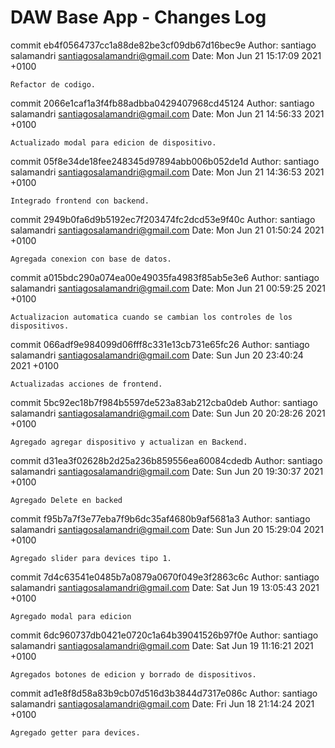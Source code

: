 # DAW Base App - Changes Log

commit eb4f0564737cc1a88de82be3cf09db67d16bec9e
Author: santiago salamandri <santiagosalamandri@gmail.com>
Date:   Mon Jun 21 15:17:09 2021 +0100

    Refactor de codigo.

commit 2066e1caf1a3f4fb88adbba0429407968cd45124
Author: santiago salamandri <santiagosalamandri@gmail.com>
Date:   Mon Jun 21 14:56:33 2021 +0100

    Actualizado modal para edicion de dispositivo.

commit 05f8e34de18fee248345d97894abb006b052de1d
Author: santiago salamandri <santiagosalamandri@gmail.com>
Date:   Mon Jun 21 14:36:53 2021 +0100

    Integrado frontend con backend.

commit 2949b0fa6d9b5192ec7f203474fc2dcd53e9f40c
Author: santiago salamandri <santiagosalamandri@gmail.com>
Date:   Mon Jun 21 01:50:24 2021 +0100

    Agregada conexion con base de datos.

commit a015bdc290a074ea00e49035fa4983f85ab5e3e6
Author: santiago salamandri <santiagosalamandri@gmail.com>
Date:   Mon Jun 21 00:59:25 2021 +0100

    Actualizacion automatica cuando se cambian los controles de los dispositivos.

commit 066adf9e984099d06fff8c331e13cb731e65fc26
Author: santiago salamandri <santiagosalamandri@gmail.com>
Date:   Sun Jun 20 23:40:24 2021 +0100

    Actualizadas acciones de frontend.

commit 5bc92ec18b7f984b5597de523a83ab212cba0deb
Author: santiago salamandri <santiagosalamandri@gmail.com>
Date:   Sun Jun 20 20:28:26 2021 +0100

    Agregado agregar dispositivo y actualizan en Backend.

commit d31ea3f02628b2d25a236b859556ea60084cdedb
Author: santiago salamandri <santiagosalamandri@gmail.com>
Date:   Sun Jun 20 19:30:37 2021 +0100

    Agregado Delete en backed

commit f95b7a7f3e77eba7f9b6dc35af4680b9af5681a3
Author: santiago salamandri <santiagosalamandri@gmail.com>
Date:   Sun Jun 20 15:29:04 2021 +0100

    Agregado slider para devices tipo 1.

commit 7d4c63541e0485b7a0879a0670f049e3f2863c6c
Author: santiago salamandri <santiagosalamandri@gmail.com>
Date:   Sat Jun 19 13:05:43 2021 +0100

    Agregado modal para edicion

commit 6dc960737db0421e0720c1a64b39041526b97f0e
Author: santiago salamandri <santiagosalamandri@gmail.com>
Date:   Sat Jun 19 11:16:21 2021 +0100

    Agregados botones de edicion y borrado de dispositivos.

commit ad1e8f8d58a83b9cb07d516d3b3844d7317e086c
Author: santiago salamandri <santiagosalamandri@gmail.com>
Date:   Fri Jun 18 21:14:24 2021 +0100

    Agregado getter para devices.

